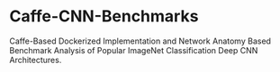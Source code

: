 # Caffe-CNN-Benchmarks
Caffe-Based Dockerized Implementation and Network Anatomy Based Benchmark Analysis of 
Popular ImageNet Classification Deep CNN Architectures.
